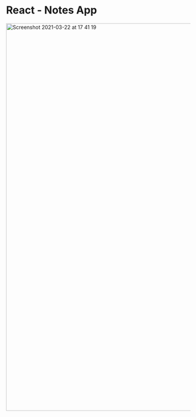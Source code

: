 # React - Notes App

<img width="1057" alt="Screenshot 2021-03-22 at 17 41 19" src="https://user-images.githubusercontent.com/63536567/112026274-51b14900-8b36-11eb-98f4-1f99bfaf8f72.png">
